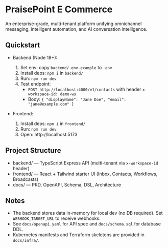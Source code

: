# PraisePoint E Commerce

An enterprise-grade, multi-tenant platform unifying omnichannel messaging, intelligent automation, and AI conversation intelligence.

## Quickstart

- Backend (Node 18+):
  1) Set env: copy `backend/.env.example` to `.env`
  2) Install deps: `npm i` in `backend/`
  3) Run: `npm run dev`
  4) Test endpoint:
     - `POST http://localhost:4000/v1/contacts` with header `x-workspace-id: demo-ws`
     - Body: `{ "displayName": "Jane Doe", "email": "jane@example.com" }`

- Frontend:
  1) Install deps: `npm i` in `frontend/`
  2) Run: `npm run dev`
  3) Open: http://localhost:5173

## Project Structure

- backend/ — TypeScript Express API (multi-tenant via `x-workspace-id` header)
- frontend/ — React + Tailwind starter UI (Inbox, Contacts, Workflows, Broadcasts)
- docs/ — PRD, OpenAPI, Schema, DSL, Architecture

## Notes
- The backend stores data in-memory for local dev (no DB required). Set `WEBHOOK_TARGET_URL` to receive webhooks.
- See `docs/openapi.yaml` for API spec and `docs/schema.sql` for database DDL.
- Kubernetes manifests and Terraform skeletons are provided in `docs/infra/`.
